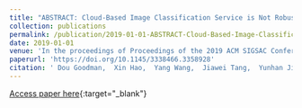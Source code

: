 ```yaml
---
title: "ABSTRACT: Cloud-Based Image Classification Service is Not Robust to Affine Transformation: A Forgotten Battlefield"
collection: publications
permalink: /publication/2019-01-01-ABSTRACT-Cloud-Based-Image-Classification-Service-is-Not-Robust-to-Affine-Transformation-A-Forgotten-Battlefield
date: 2019-01-01
venue: 'In the proceedings of Proceedings of the 2019 ACM SIGSAC Conference on Cloud Computing Security Workshop'
paperurl: 'https://doi.org/10.1145/3338466.3358928'
citation: ' Dou Goodman,  Xin Hao,  Yang Wang,  Jiawei Tang,  Yunhan Jia,  Pei Wang,  Tao Wei, &quot;ABSTRACT: Cloud-Based Image Classification Service is Not Robust to Affine Transformation: A Forgotten Battlefield.&quot; In the proceedings of Proceedings of the 2019 ACM SIGSAC Conference on Cloud Computing Security Workshop, 2019.'
---
```

[Access paper here](https://doi.org/10.1145/3338466.3358928){:target="_blank"}
